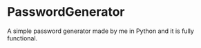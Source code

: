 # PasswordGenerator
A simple password generator made by me in Python and it is fully functional.
<br>
<br>
